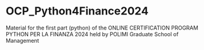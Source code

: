 # OCP_Python4Finance2024
Material for the first part (python) of the ONLINE CERTIFICATION PROGRAM PYTHON PER LA FINANZA 2024 held by  POLIMI Graduate School of Management
